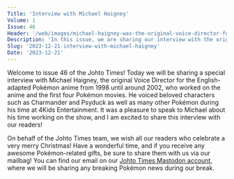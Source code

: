 ```yaml
---
Title: 'Interview with Michael Haigney'
Volume: 1
Issue: 46
Header: '/web/images/michael-haigney-was-the-original-voice-director-for-the-english-adapted-pokemon-anime-who-voiced-sev.jpeg'
Description: 'In this issue, we are sharing our interview with the original Voice Director for the English-adapted Pokémon anime Michael Haigney, who voiced several Pokémon characters such as Charmander and Psyduck'
Slug: '2023-12-21-interview-with-michael-haigney'
Date: '2023-12-21'
---
```

Welcome to issue 46 of the Johto Times! Today we will be sharing a special interview with Michael Haigney, the original Voice Director for the English-adapted Pokémon anime from 1998 until around 2002, who worked on the anime and the first four Pokémon movies. He voiced beloved characters such as Charmander and Psyduck as well as many other Pokémon during his time at 4Kids Entertainment. It was a pleasure to speak to Michael about his time working on the show, and I am excited to share this interview with our readers!

On behalf of the Johto Times team, we wish all our readers who celebrate a very merry Christmas! Have a wonderful time, and if you receive any awesome Pokémon-related gifts, be sure to share them with us via our mailbag! You can find our email on our [Johto Times Mastodon account](https://donphan.social/@johto), where we will be sharing any breaking Pokémon news during our break.